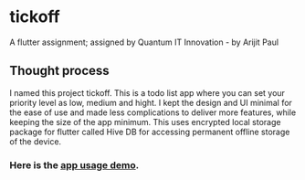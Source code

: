 # tickoff

A flutter assignment; assigned by Quantum IT Innovation - by Arijit Paul

## Thought process

I named this project tickoff.
This is a todo list app where you can set your priority level as low, medium and hight. 
I kept the design and UI minimal for the ease of use and made less complications to deliver more features, while keeping the size of the app minimum.
This uses encrypted local storage package for flutter called Hive DB for accessing permanent offline storage of the device.

### Here is the [app usage demo](https://www.loom.com/share/26cf7568f06b496788420d8a3e0a8c4f).

